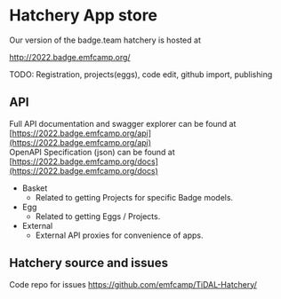 # Hatchery App store

Our version of the badge.team hatchery is hosted at 

http://2022.badge.emfcamp.org/

TODO: Registration, projects(eggs), code edit, github import, publishing


## API

Full API documentation and swagger explorer can be found at [https://2022.badge.emfcamp.org/api](https://2022.badge.emfcamp.org/api)  
OpenAPI Specification (json) can be found at [https://2022.badge.emfcamp.org/docs](https://2022.badge.emfcamp.org/docs)  

* Basket
  * Related to getting Projects for specific Badge models.
* Egg
  * Related to getting Eggs / Projects.
* External
  * External API proxies for convenience of apps.


## Hatchery source and issues
Code repo for issues https://github.com/emfcamp/TiDAL-Hatchery/

